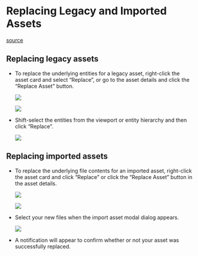 # Replacing Legacy and Imported Assets

[source](https://developers.meta.com/horizon-worlds/learn/documentation/desktop-editor/assets/replacing-legacy-and-imported-assets)

## Replacing legacy assets

*   To replace the underlying entities for a legacy asset, right-click the asset card and select “Replace”, or go to the asset details and click the “Replace Asset” button. 
    
    ![](https://scontent.flba1-1.fna.fbcdn.net/v/t39.2365-6/452994613_512527157951907_1404611972279950181_n.png?_nc_cat=111&ccb=1-7&_nc_sid=e280be&_nc_ohc=c4cITsgNzDAQ7kNvwEo5C54&_nc_oc=AdlsPDSedVUpF0_ZbfaF7GydMFjT7k096UbFTZfnbX-ddJjmNCKZFBcyIDkaQQ0Wb28&_nc_zt=14&_nc_ht=scontent.flba1-1.fna&_nc_gid=2e1nQVe8XZeq_81HEEPbMw&oh=00_AfSG88V2WHPQPApBgE2BsJvMuRIRO7SmfrM3jJez3wXpPw&oe=689B88CE)
    
    ![](https://scontent.flba1-1.fna.fbcdn.net/v/t39.2365-6/452877075_512527271285229_333877190423830705_n.png?_nc_cat=102&ccb=1-7&_nc_sid=e280be&_nc_ohc=wsZVxF8zdRQQ7kNvwFD88su&_nc_oc=AdkUnuD-YLfV6q5SPM7oUXV9BqmzSLVEzyseCD-r9DmQHsEupRtHw6a-v0snhR-odEA&_nc_zt=14&_nc_ht=scontent.flba1-1.fna&_nc_gid=2e1nQVe8XZeq_81HEEPbMw&oh=00_AfQazLqJmTTiPiHsVHbTYVHDUgmXhVy-h7blFe6BBJV0Aw&oe=689B992F) 

*   Shift-select the entities from the viewport or entity hierarchy and then click “Replace”. 
    
    ![](https://scontent.flba1-1.fna.fbcdn.net/v/t39.2365-6/452653250_512527221285234_3625615502168413061_n.png?_nc_cat=110&ccb=1-7&_nc_sid=e280be&_nc_ohc=PSK0p7802ggQ7kNvwHXxDEl&_nc_oc=AdnQ-3E15dnYNc1TbLXn7Fgw0wkEcpaqx5UJ4IAECMa37XF6btHb9gZE3AZqvH9qFz8&_nc_zt=14&_nc_ht=scontent.flba1-1.fna&_nc_gid=2e1nQVe8XZeq_81HEEPbMw&oh=00_AfT_VhK3MXvLrUpD_93c5GS3N-ZBz6GaYRqBaqQbxtriXQ&oe=689B8E89) 

## Replacing imported assets

*   To replace the underlying file contents for an imported asset, right-click the asset card and click “Replace” or click the “Replace Asset” button in the asset details. 
    
    ![](https://scontent.flba1-1.fna.fbcdn.net/v/t39.2365-6/452945186_512527264618563_2329822123312685517_n.png?_nc_cat=106&ccb=1-7&_nc_sid=e280be&_nc_ohc=A6ZITBrxm5UQ7kNvwFkrXNL&_nc_oc=AdmaQ2MVfUa9gUYZjIWo6d22z0wwpvap6BygYn0nvrhqTKGp6F44N53vIaqqjh3TAa8&_nc_zt=14&_nc_ht=scontent.flba1-1.fna&_nc_gid=2e1nQVe8XZeq_81HEEPbMw&oh=00_AfRzMyVYNNc3nLocQx2lkesP7Jjx7SdnIvv2axlxsXPveQ&oe=689B84B9)
    
    ![](https://scontent.flba1-1.fna.fbcdn.net/v/t39.2365-6/452053394_512527217951901_6635265017505062907_n.png?_nc_cat=101&ccb=1-7&_nc_sid=e280be&_nc_ohc=Ovy_-c9VoiwQ7kNvwF3oKk7&_nc_oc=Adkh9t9mOiV80q4ASUrxesMrM29oEyOxSwkoeQD2RdMzxa1oqaSX1f2LajEP-f80d0M&_nc_zt=14&_nc_ht=scontent.flba1-1.fna&_nc_gid=2e1nQVe8XZeq_81HEEPbMw&oh=00_AfRB3CBWEV3BpqAs0RAfq5heJs8BTXd9JolKPyYowKkgPg&oe=689BB4C8) 

*   Select your new files when the import asset modal dialog appears. 
    
    ![](https://scontent.flba1-1.fna.fbcdn.net/v/t39.2365-6/452520291_512527267951896_8034705488860186043_n.png?_nc_cat=107&ccb=1-7&_nc_sid=e280be&_nc_ohc=kmGnj2aKWn8Q7kNvwEEevw-&_nc_oc=AdlzDQq_LJ4ItpUf5bko9zQJPqrQI2ztXgxxL3TcKiNjTegsYEnnMmA0RVR9z1lv3Kk&_nc_zt=14&_nc_ht=scontent.flba1-1.fna&_nc_gid=2e1nQVe8XZeq_81HEEPbMw&oh=00_AfRiGspJB2jnEcn1QqvWpBl_gZJk4ejEgnkvQzDwjE5wZw&oe=689BAF34) 

*   A notification will appear to confirm whether or not your asset was successfully replaced.

 

 

 

 

 

 

 

 

 

 

 

 

 

 

 

 

 

 

 

 

 

 

 

 

 

 

 

 

 

 

 

 

 

 

 

 

 

 

 

 

 

 

 

 

 

 

 